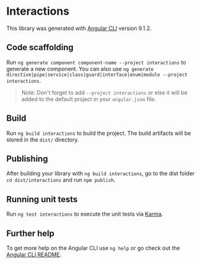 # Interactions

This library was generated with [Angular CLI](https://github.com/angular/angular-cli) version 9.1.2.

## Code scaffolding

Run `ng generate component component-name --project interactions` to generate a new component. You can also use `ng generate directive|pipe|service|class|guard|interface|enum|module --project interactions`.
> Note: Don't forget to add `--project interactions` or else it will be added to the default project in your `angular.json` file. 

## Build

Run `ng build interactions` to build the project. The build artifacts will be stored in the `dist/` directory.

## Publishing

After building your library with `ng build interactions`, go to the dist folder `cd dist/interactions` and run `npm publish`.

## Running unit tests

Run `ng test interactions` to execute the unit tests via [Karma](https://karma-runner.github.io).

## Further help

To get more help on the Angular CLI use `ng help` or go check out the [Angular CLI README](https://github.com/angular/angular-cli/blob/master/README.md).

